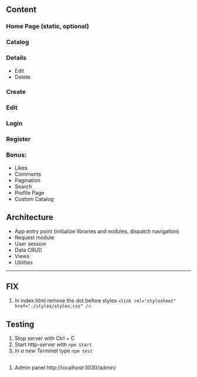 ## Content

### Home Page (static, optional)
### Catalog
### Details
- Edit
- Delete
### Create
### Edit
### Login
### Register
### Bonus:
- Likes
- Comments
- Pagination
- Search
- Profile Page
- Custom Catalog

## Architecture
- App entry point (initialize libraries and nodules, dispatch navigation) 
- Request module
- User session
- Data CRUD
- Views
- Utilities

-----------

## FIX
1. In index.html remove the dot before styles `<link rel="stylesheet" href="./styles/styles.css" />`

## Testing
1. Stop server with Ctrl + C
2. Start http-server with `npm start`
3. *In a new Terminal* type `npm test`

##
1. Admin panel http://localhost:3030/admin/
